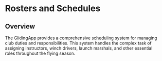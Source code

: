 # Rosters and Schedules

## Overview

The GlidingApp provides a comprehensive scheduling system for managing club duties and responsibilities. This system handles the complex task of assigning instructors, winch drivers, launch marshals, and other essential roles throughout the flying season.
